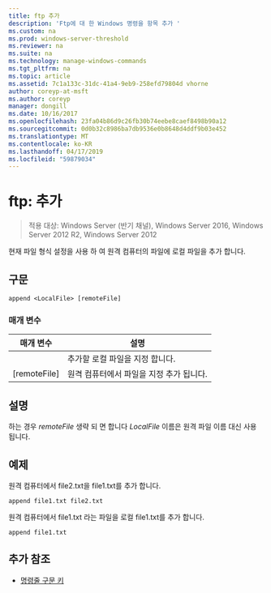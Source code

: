 ```yaml
---
title: ftp 추가
description: 'Ftp에 대 한 Windows 명령을 항목 추가 '
ms.custom: na
ms.prod: windows-server-threshold
ms.reviewer: na
ms.suite: na
ms.technology: manage-windows-commands
ms.tgt_pltfrm: na
ms.topic: article
ms.assetid: 7c1a133c-31dc-41a4-9eb9-258efd79804d vhorne
author: coreyp-at-msft
ms.author: coreyp
manager: dongill
ms.date: 10/16/2017
ms.openlocfilehash: 23fa04b86d9c26fb30b74eebe8caef8498b90a12
ms.sourcegitcommit: 0d0b32c8986ba7db9536e0b8648d4ddf9b03e452
ms.translationtype: MT
ms.contentlocale: ko-KR
ms.lasthandoff: 04/17/2019
ms.locfileid: "59879034"
---
```

# <a name="ftp-append"></a>ftp: 추가

>적용 대상: Windows Server (반기 채널), Windows Server 2016, Windows Server 2012 R2, Windows Server 2012

현재 파일 형식 설정을 사용 하 여 원격 컴퓨터의 파일에 로컬 파일을 추가 합니다.   
## <a name="syntax"></a>구문  
```  
append <LocalFile> [remoteFile]  
```  
### <a name="parameters"></a>매개 변수  
|매개 변수|설명|  
|-------|--------|  
|<LocalFile>|추가할 로컬 파일을 지정 합니다.|  
|[remoteFile]|원격 컴퓨터에서 파일을 지정 <LocalFile> 추가 됩니다.|  
## <a name="remarks"></a>설명  
하는 경우 *remoteFile* 생략 되 면 합니다 *LocalFile* 이름은 원격 파일 이름 대신 사용 됩니다.  
## <a name="BKMK_Examples"></a>예제  
원격 컴퓨터에서 file2.txt을 file1.txt를 추가 합니다.  
```  
append file1.txt file2.txt  
```  
원격 컴퓨터에서 file1.txt 라는 파일을 로컬 file1.txt를 추가 합니다.  
```  
append file1.txt  
```  
## <a name="additional-references"></a>추가 참조  
-   [명령줄 구문 키](command-line-syntax-key.md)  
